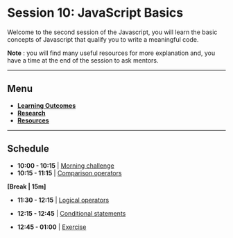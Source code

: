 # Session 10: JavaScript Basics

Welcome to the second session of the Javascript, you will learn the basic concepts of Javascript that qualify you to write a meaningful code.

**Note** : you will find many useful resources for more explanation and, you have a time at the end of the session to ask mentors.

---
## Menu

- **[Learning Outcomes](./learning-outcomes.md)**
- **[Research](./research-topics.md)**
- **[Resources](./resources.md)**

---

## Schedule

- **10:00 - 10:15** | [Morning challenge](./morning-challenge.md#morning-challenge)
- **10:15 - 11:15** | [Comparison operators](./operators.md#comparison-operators)

**[Break | 15m]**

- **11:30 - 12:15** | [Logical operators](./operators.md#logical-operators)
- **12:15 - 12:45**  | [Conditional statements](./operators.md#conditional-statements)

- **12:45 - 01:00** | [Exercise](./exercise.md)

